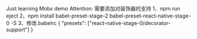 Just learning Mobx demo 
Attention:
需要添加对装饰器的支持
1、npm run eject
2、npm install babel-preset-stage-2 babel-preset-react-native-stage-0 -S
3、修改.babelrc 
{
  "presets": ["react-native-stage-0/decorator-support"]
}